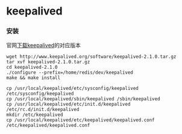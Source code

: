 # keepalived

### 安装

官网[下载keepalived](http://www.keepalived.org/download.html)的对应版本

```shell
wget http://www.keepalived.org/software/keepalived-2.1.0.tar.gz
tar xvf keepalived-2.1.0.tar.gz
cd keepalived-2.1.0
./configure --prefix=/home/redis/dev/keepalived
make && make install

cp /usr/local/keepalived/etc/sysconfig/keepalived  /etc/sysconfig/keepalived
cp /usr/local/keepalived/sbin/keepalived /sbin/keepalived
cp /usr/local/keepalived/etc/init.d/keepalived  /etc/rc.d/init.d/keepalived
mkdir /etc/keepalived
cp /usr/local/keepalived/etc/keepalived/keepalived.conf /etc/keepalived/keepalived.conf
```

